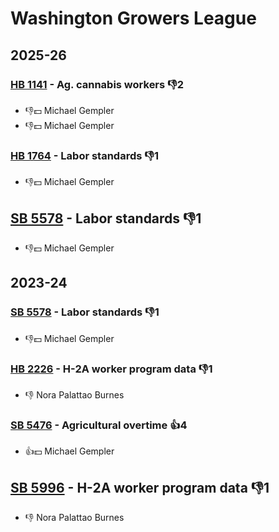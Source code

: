 # Washington Growers League
## 2025-26

### [HB 1141](/bill/2025-26/hb/1141/) - Ag. cannabis workers  👎2 
* 👎💵 Michael Gempler
* 👎💵 Michael Gempler

### [HB 1764](/bill/2025-26/hb/1764/) - Labor standards  👎1 
* 👎💵 Michael Gempler

## [SB 5578](/bill/2025-26/sb/5578/) - Labor standards  👎1 
* 👎💵 Michael Gempler

## 2023-24

### [SB 5578](/bill/2023-24/sb/5578/) - Labor standards  👎1 
* 👎💵 Michael Gempler

### [HB 2226](/bill/2023-24/hb/2226/) - H-2A worker program data  👎1 
* 👎 Nora Palattao Burnes

### [SB 5476](/bill/2023-24/sb/5476/) - Agricultural overtime 👍4  
* 👍💵 Michael Gempler

## [SB 5996](/bill/2023-24/sb/5996/) - H-2A worker program data  👎1 
* 👎 Nora Palattao Burnes
